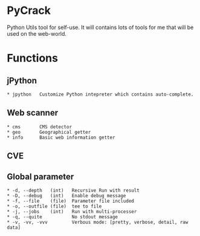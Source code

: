 # PyCrack

Python Utils tool for self-use. It will contains lots of tools for me that
will be used on the web-world.

# Functions

## jPython ##
	* jpython	Customize Python intepreter which contains auto-complete.

## Web scanner ##
	* cms		CMS detector
	* geo		Geographical getter
	* info		Basic web information getter

## CVE

## Global parameter ##
	* -d, --depth	(int)	Recursive Run with result
	* -D, --debug	(int)	Enable debug message
	* -f, --file	(file)	Parameter file included
	* -o, --outfile	(file)	tee to file
	* -j, --jobs	(int)	Run with multi-processer
	* -q, --quite			No stdout message
	* -v, -vv, -vvv			Verbous mode: [pretty, verbose, detail, raw data]
